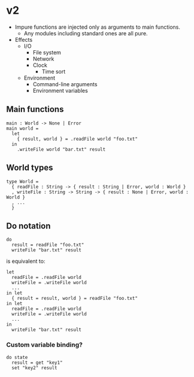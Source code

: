 # v2

- Impure functions are injected only as arguments to main functions.
  - Any modules including standard ones are all pure.
- Effects
  - I/O
    - File system
    - Network
    - Clock
      - Time sort
  - Environment
    - Command-line arguments
    - Environment variables

## Main functions

```
main : World -> None | Error
main world =
  let
    { result, world } = .readFile world "foo.txt"
  in
    .writeFile world "bar.txt" result
```

## World types

```
type World =
  { readFile : String -> { result : String | Error, world : World }
  , writeFile : String -> String -> { result : None | Error, world : World }
  , ...
  }
```

## Do notation

```
do
  result = readFile "foo.txt"
  writeFile "bar.txt" result
```

is equivalent to:

```
let
  readFile = .readFile world
  writeFile = .writeFile world
  ...
in let
  { result = result, world } = readFile "foo.txt"
in let
  readFile = .readFile world
  writeFile = .writeFile world
  ...
in
  writeFile "bar.txt" result
```

### Custom variable binding?

```
do state
  result = get "key1"
  set "key2" result
```
